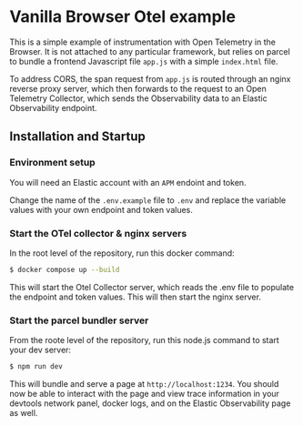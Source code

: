 # Vanilla Browser Otel example

This is a simple example of instrumentation with Open Telemetry in the Browser. It is not attached to any particular framework, but relies on parcel to bundle a frontend Javascript file `app.js` with a simple `index.html` file.

To address CORS, the span request from `app.js` is routed through an nginx reverse proxy server, which then forwards to the request to an Open Telemetry Collector, which sends the Observability data to an Elastic Observability endpoint.

## Installation and Startup

### Environment setup
You will need an Elastic account with an `APM` endoint and token.

Change the name of the `.env.example` file to `.env` and replace the variable values with your own endpoint and token values.

### Start the OTel collector & nginx servers

In the root level of the repository, run this docker command:

```bash 
$ docker compose up --build
```

This will start the Otel Collector server, which reads the .env file to populate the endpoint and token values. This will then start the nginx server.

### Start the parcel bundler server

From the roote level of the repository, run this node.js command to start your dev server:

```bash
$ npm run dev
```
This will bundle and serve a page at `http://localhost:1234`. You should now be able to interact with the page and view trace information in your devtools network panel, docker logs, and on the Elastic Observability page as well.
